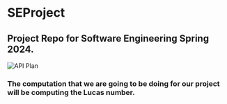 # SEProject

## Project Repo for Software Engineering Spring 2024.

![API Plan](https://github.com/Nerkled/SEProject/assets/125415992/eef8fe3c-3d19-478c-beb5-50b32d41662f)

### The computation that we are going to be doing for our project will be computing the Lucas number.

